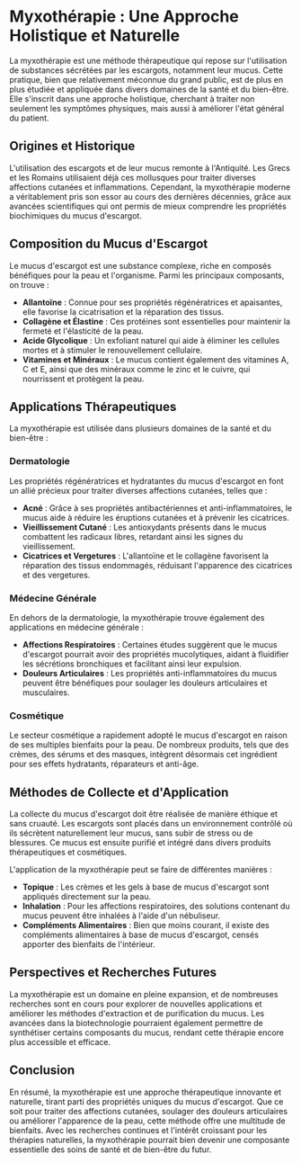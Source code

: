 # Myxothérapie : Une Approche Holistique et Naturelle

La myxothérapie est une méthode thérapeutique qui repose sur l'utilisation de substances sécrétées par les escargots, notamment leur mucus. Cette pratique, bien que relativement méconnue du grand public, est de plus en plus étudiée et appliquée dans divers domaines de la santé et du bien-être. Elle s'inscrit dans une approche holistique, cherchant à traiter non seulement les symptômes physiques, mais aussi à améliorer l'état général du patient.

## Origines et Historique

L'utilisation des escargots et de leur mucus remonte à l'Antiquité. Les Grecs et les Romains utilisaient déjà ces mollusques pour traiter diverses affections cutanées et inflammations. Cependant, la myxothérapie moderne a véritablement pris son essor au cours des dernières décennies, grâce aux avancées scientifiques qui ont permis de mieux comprendre les propriétés biochimiques du mucus d'escargot.

## Composition du Mucus d'Escargot

Le mucus d'escargot est une substance complexe, riche en composés bénéfiques pour la peau et l'organisme. Parmi les principaux composants, on trouve :

- **Allantoïne** : Connue pour ses propriétés régénératrices et apaisantes, elle favorise la cicatrisation et la réparation des tissus.
- **Collagène et Élastine** : Ces protéines sont essentielles pour maintenir la fermeté et l'élasticité de la peau.
- **Acide Glycolique** : Un exfoliant naturel qui aide à éliminer les cellules mortes et à stimuler le renouvellement cellulaire.
- **Vitamines et Minéraux** : Le mucus contient également des vitamines A, C et E, ainsi que des minéraux comme le zinc et le cuivre, qui nourrissent et protègent la peau.

## Applications Thérapeutiques

La myxothérapie est utilisée dans plusieurs domaines de la santé et du bien-être :

### Dermatologie

Les propriétés régénératrices et hydratantes du mucus d'escargot en font un allié précieux pour traiter diverses affections cutanées, telles que :

- **Acné** : Grâce à ses propriétés antibactériennes et anti-inflammatoires, le mucus aide à réduire les éruptions cutanées et à prévenir les cicatrices.
- **Vieillissement Cutané** : Les antioxydants présents dans le mucus combattent les radicaux libres, retardant ainsi les signes du vieillissement.
- **Cicatrices et Vergetures** : L'allantoïne et le collagène favorisent la réparation des tissus endommagés, réduisant l'apparence des cicatrices et des vergetures.

### Médecine Générale

En dehors de la dermatologie, la myxothérapie trouve également des applications en médecine générale :

- **Affections Respiratoires** : Certaines études suggèrent que le mucus d'escargot pourrait avoir des propriétés mucolytiques, aidant à fluidifier les sécrétions bronchiques et facilitant ainsi leur expulsion.
- **Douleurs Articulaires** : Les propriétés anti-inflammatoires du mucus peuvent être bénéfiques pour soulager les douleurs articulaires et musculaires.

### Cosmétique

Le secteur cosmétique a rapidement adopté le mucus d'escargot en raison de ses multiples bienfaits pour la peau. De nombreux produits, tels que des crèmes, des sérums et des masques, intègrent désormais cet ingrédient pour ses effets hydratants, réparateurs et anti-âge.

## Méthodes de Collecte et d'Application

La collecte du mucus d'escargot doit être réalisée de manière éthique et sans cruauté. Les escargots sont placés dans un environnement contrôlé où ils sécrètent naturellement leur mucus, sans subir de stress ou de blessures. Ce mucus est ensuite purifié et intégré dans divers produits thérapeutiques et cosmétiques.

L'application de la myxothérapie peut se faire de différentes manières :

- **Topique** : Les crèmes et les gels à base de mucus d'escargot sont appliqués directement sur la peau.
- **Inhalation** : Pour les affections respiratoires, des solutions contenant du mucus peuvent être inhalées à l'aide d'un nébuliseur.
- **Compléments Alimentaires** : Bien que moins courant, il existe des compléments alimentaires à base de mucus d'escargot, censés apporter des bienfaits de l'intérieur.

## Perspectives et Recherches Futures

La myxothérapie est un domaine en pleine expansion, et de nombreuses recherches sont en cours pour explorer de nouvelles applications et améliorer les méthodes d'extraction et de purification du mucus. Les avancées dans la biotechnologie pourraient également permettre de synthétiser certains composants du mucus, rendant cette thérapie encore plus accessible et efficace.

## Conclusion

En résumé, la myxothérapie est une approche thérapeutique innovante et naturelle, tirant parti des propriétés uniques du mucus d'escargot. Que ce soit pour traiter des affections cutanées, soulager des douleurs articulaires ou améliorer l'apparence de la peau, cette méthode offre une multitude de bienfaits. Avec les recherches continues et l'intérêt croissant pour les thérapies naturelles, la myxothérapie pourrait bien devenir une composante essentielle des soins de santé et de bien-être du futur.